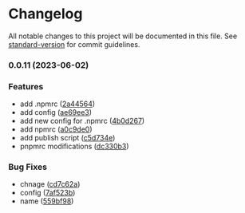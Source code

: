 # Changelog

All notable changes to this project will be documented in this file. See [standard-version](https://github.com/conventional-changelog/standard-version) for commit guidelines.

### 0.0.11 (2023-06-02)


### Features

* add .npmrc ([2a44564](https://github.com/mitch1009/mitch/commit/2a44564d498930299ee5db0b722efdb233aa98d2))
* add config ([ae69ee3](https://github.com/mitch1009/mitch/commit/ae69ee30f2ec1f2d3c9f89fb665d7444a833595a))
* add new config for .npmrc ([4b0d267](https://github.com/mitch1009/mitch/commit/4b0d2678ce11bd137a59876d6a4b30160e2542fa))
* add npmrc ([a0c9de0](https://github.com/mitch1009/mitch/commit/a0c9de04c9a7fefe725f9906e3649693ed70546f))
* add publish script ([c5d734e](https://github.com/mitch1009/mitch/commit/c5d734e0cb629a787c2cbb32007664b17b6844a2))
* pnpmrc modifications ([dc330b3](https://github.com/mitch1009/mitch/commit/dc330b3b23cd51a19dcf134b4d485a2d84fff95b))


### Bug Fixes

* chnage ([cd7c62a](https://github.com/mitch1009/mitch/commit/cd7c62abf70a42529a9e2b8500fc730443a7e8a8))
* config ([7af523b](https://github.com/mitch1009/mitch/commit/7af523b6b624ac353cc859fd5f40e6bca1908610))
* name ([559bf98](https://github.com/mitch1009/mitch/commit/559bf989180c6583d4410b179b538b0140b9b276))
